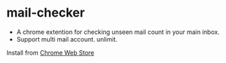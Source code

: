 mail-checker
============

* A chrome extention for checking unseen mail count in your main inbox.
* Support multi mail account. unlimit.

Install from [Chrome Web Store][cws]

[cws]: https://chrome.google.com/webstore/detail/mail-checker/kdpenmeldohpgfihheagknnofjhpbkji 

